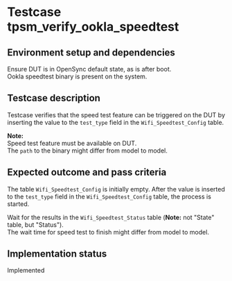 # Testcase tpsm_verify_ookla_speedtest

## Environment setup and dependencies

Ensure DUT is in OpenSync default state, as is after boot.\
Ookla speedtest binary is present on the system.

## Testcase description

Testcase verifies that the speed test feature can be triggered on the DUT by inserting the value to the `test_type`
field in the `Wifi_Speedtest_Config` table.

**Note:**\
Speed test feature must be available on DUT.\
The `path` to the binary might differ from model to model.

## Expected outcome and pass criteria

The table `Wifi_Speedtest_Config` is initially empty. After the value is inserted to the `test_type` field in the
`Wifi_Speedtest_Config` table, the process is started.

Wait for the results in the `Wifi_Speedtest_Status` table (**Note:** not "State" table, but "Status").\
The wait time
for speed test to finish might differ from model to model.

## Implementation status

Implemented
